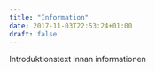 ```yaml
---
title: "Information"
date: 2017-11-03T22:53:24+01:00
draft: false
---
```

Introduktionstext innan informationen
